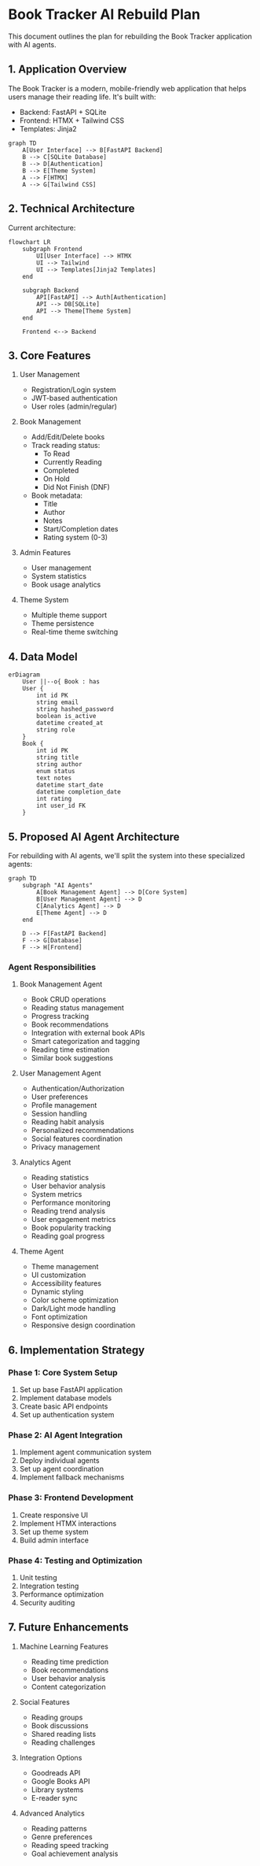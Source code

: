 # Book Tracker AI Rebuild Plan

This document outlines the plan for rebuilding the Book Tracker application with AI agents.

## 1. Application Overview

The Book Tracker is a modern, mobile-friendly web application that helps users manage their reading life. It's built with:
- Backend: FastAPI + SQLite
- Frontend: HTMX + Tailwind CSS
- Templates: Jinja2

```mermaid
graph TD
    A[User Interface] --> B[FastAPI Backend]
    B --> C[SQLite Database]
    B --> D[Authentication]
    B --> E[Theme System]
    A --> F[HTMX]
    A --> G[Tailwind CSS]
```

## 2. Technical Architecture

Current architecture:
```mermaid
flowchart LR
    subgraph Frontend
        UI[User Interface] --> HTMX
        UI --> Tailwind
        UI --> Templates[Jinja2 Templates]
    end
    
    subgraph Backend
        API[FastAPI] --> Auth[Authentication]
        API --> DB[SQLite]
        API --> Theme[Theme System]
    end
    
    Frontend <--> Backend
```

## 3. Core Features

1. User Management
   - Registration/Login system
   - JWT-based authentication
   - User roles (admin/regular)

2. Book Management
   - Add/Edit/Delete books
   - Track reading status:
     * To Read
     * Currently Reading
     * Completed
     * On Hold
     * Did Not Finish (DNF)
   - Book metadata:
     * Title
     * Author
     * Notes
     * Start/Completion dates
     * Rating system (0-3)

3. Admin Features
   - User management
   - System statistics
   - Book usage analytics

4. Theme System
   - Multiple theme support
   - Theme persistence
   - Real-time theme switching

## 4. Data Model

```mermaid
erDiagram
    User ||--o{ Book : has
    User {
        int id PK
        string email
        string hashed_password
        boolean is_active
        datetime created_at
        string role
    }
    Book {
        int id PK
        string title
        string author
        enum status
        text notes
        datetime start_date
        datetime completion_date
        int rating
        int user_id FK
    }
```

## 5. Proposed AI Agent Architecture

For rebuilding with AI agents, we'll split the system into these specialized agents:

```mermaid
graph TD
    subgraph "AI Agents"
        A[Book Management Agent] --> D[Core System]
        B[User Management Agent] --> D
        C[Analytics Agent] --> D
        E[Theme Agent] --> D
    end
    
    D --> F[FastAPI Backend]
    F --> G[Database]
    F --> H[Frontend]
```

### Agent Responsibilities

1. Book Management Agent
   - Book CRUD operations
   - Reading status management
   - Progress tracking
   - Book recommendations
   - Integration with external book APIs
   - Smart categorization and tagging
   - Reading time estimation
   - Similar book suggestions

2. User Management Agent
   - Authentication/Authorization
   - User preferences
   - Profile management
   - Session handling
   - Reading habit analysis
   - Personalized recommendations
   - Social features coordination
   - Privacy management

3. Analytics Agent
   - Reading statistics
   - User behavior analysis
   - System metrics
   - Performance monitoring
   - Reading trend analysis
   - User engagement metrics
   - Book popularity tracking
   - Reading goal progress

4. Theme Agent
   - Theme management
   - UI customization
   - Accessibility features
   - Dynamic styling
   - Color scheme optimization
   - Dark/Light mode handling
   - Font optimization
   - Responsive design coordination

## 6. Implementation Strategy

### Phase 1: Core System Setup
1. Set up base FastAPI application
2. Implement database models
3. Create basic API endpoints
4. Set up authentication system

### Phase 2: AI Agent Integration
1. Implement agent communication system
2. Deploy individual agents
3. Set up agent coordination
4. Implement fallback mechanisms

### Phase 3: Frontend Development
1. Create responsive UI
2. Implement HTMX interactions
3. Set up theme system
4. Build admin interface

### Phase 4: Testing and Optimization
1. Unit testing
2. Integration testing
3. Performance optimization
4. Security auditing

## 7. Future Enhancements

1. Machine Learning Features
   - Reading time prediction
   - Book recommendations
   - User behavior analysis
   - Content categorization

2. Social Features
   - Reading groups
   - Book discussions
   - Shared reading lists
   - Reading challenges

3. Integration Options
   - Goodreads API
   - Google Books API
   - Library systems
   - E-reader sync

4. Advanced Analytics
   - Reading patterns
   - Genre preferences
   - Reading speed tracking
   - Goal achievement analysis